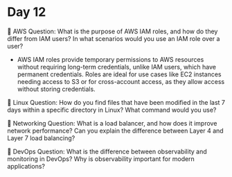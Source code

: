 # Day 12

🔸 AWS Question:
What is the purpose of AWS IAM roles, and how do they differ from IAM users? In what scenarios would you use an IAM role over a user?
- AWS IAM roles provide temporary permissions to AWS resources without requiring long-term credentials, unlike IAM users, which have permanent credentials. Roles are ideal for use cases like EC2 instances needing access to S3 or for cross-account access, as they allow access without storing credentials.

🔸 Linux Question:
How do you find files that have been modified in the last 7 days within a specific directory in Linux? What command would you use?

🔸 Networking Question:
What is a load balancer, and how does it improve network performance? Can you explain the difference between Layer 4 and Layer 7 load balancing?

🔸 DevOps Question:
What is the difference between observability and monitoring in DevOps? Why is observability important for modern applications?


